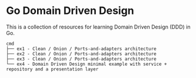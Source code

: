 Go Domain Driven Design
========================

This is a collection of resources for learning Domain Driven Design (DDD) in Go.

```
cmd
├── ex1 - Clean / Onion / Ports-and-adapters architecture
├── ex2 - Clean / Onion / Ports-and-adapters architecture
├── ex3 - Clean / Onion / Ports-and-adapters architecture
└── ex4 - Domain Driven Design minimal example with service + repository and a presentation layer
```
